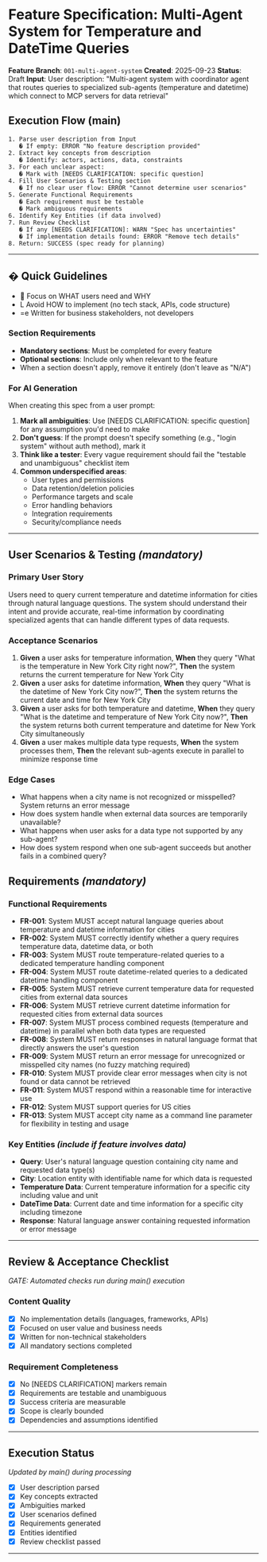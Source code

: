 # Feature Specification: Multi-Agent System for Temperature and DateTime Queries

**Feature Branch**: `001-multi-agent-system`
**Created**: 2025-09-23
**Status**: Draft
**Input**: User description: "Multi-agent system with coordinator agent that routes queries to specialized sub-agents (temperature and datetime) which connect to MCP servers for data retrieval"

## Execution Flow (main)
```
1. Parse user description from Input
   � If empty: ERROR "No feature description provided"
2. Extract key concepts from description
   � Identify: actors, actions, data, constraints
3. For each unclear aspect:
   � Mark with [NEEDS CLARIFICATION: specific question]
4. Fill User Scenarios & Testing section
   � If no clear user flow: ERROR "Cannot determine user scenarios"
5. Generate Functional Requirements
   � Each requirement must be testable
   � Mark ambiguous requirements
6. Identify Key Entities (if data involved)
7. Run Review Checklist
   � If any [NEEDS CLARIFICATION]: WARN "Spec has uncertainties"
   � If implementation details found: ERROR "Remove tech details"
8. Return: SUCCESS (spec ready for planning)
```

---

## � Quick Guidelines
-  Focus on WHAT users need and WHY
- L Avoid HOW to implement (no tech stack, APIs, code structure)
- =e Written for business stakeholders, not developers

### Section Requirements
- **Mandatory sections**: Must be completed for every feature
- **Optional sections**: Include only when relevant to the feature
- When a section doesn't apply, remove it entirely (don't leave as "N/A")

### For AI Generation
When creating this spec from a user prompt:
1. **Mark all ambiguities**: Use [NEEDS CLARIFICATION: specific question] for any assumption you'd need to make
2. **Don't guess**: If the prompt doesn't specify something (e.g., "login system" without auth method), mark it
3. **Think like a tester**: Every vague requirement should fail the "testable and unambiguous" checklist item
4. **Common underspecified areas**:
   - User types and permissions
   - Data retention/deletion policies
   - Performance targets and scale
   - Error handling behaviors
   - Integration requirements
   - Security/compliance needs

---

## User Scenarios & Testing *(mandatory)*

### Primary User Story
Users need to query current temperature and datetime information for cities through natural language questions. The system should understand their intent and provide accurate, real-time information by coordinating specialized agents that can handle different types of data requests.

### Acceptance Scenarios
1. **Given** a user asks for temperature information, **When** they query "What is the temperature in New York City right now?", **Then** the system returns the current temperature for New York City
2. **Given** a user asks for datetime information, **When** they query "What is the datetime of New York City now?", **Then** the system returns the current date and time for New York City
3. **Given** a user asks for both temperature and datetime, **When** they query "What is the datetime and temperature of New York City now?", **Then** the system returns both current temperature and datetime for New York City simultaneously
4. **Given** a user makes multiple data type requests, **When** the system processes them, **Then** the relevant sub-agents execute in parallel to minimize response time

### Edge Cases
- What happens when a city name is not recognized or misspelled? System returns an error message
- How does system handle when external data sources are temporarily unavailable?
- What happens when user asks for a data type not supported by any sub-agent?
- How does system respond when one sub-agent succeeds but another fails in a combined query?

## Requirements *(mandatory)*

### Functional Requirements
- **FR-001**: System MUST accept natural language queries about temperature and datetime information for cities
- **FR-002**: System MUST correctly identify whether a query requires temperature data, datetime data, or both
- **FR-003**: System MUST route temperature-related queries to a dedicated temperature handling component
- **FR-004**: System MUST route datetime-related queries to a dedicated datetime handling component
- **FR-005**: System MUST retrieve current temperature data for requested cities from external data sources
- **FR-006**: System MUST retrieve current datetime information for requested cities from external data sources
- **FR-007**: System MUST process combined requests (temperature and datetime) in parallel when both data types are requested
- **FR-008**: System MUST return responses in natural language format that directly answers the user's question
- **FR-009**: System MUST return an error message for unrecognized or misspelled city names (no fuzzy matching required)
- **FR-010**: System MUST provide clear error messages when city is not found or data cannot be retrieved
- **FR-011**: System MUST respond within a reasonable time for interactive use
- **FR-012**: System MUST support queries for US cities
- **FR-013**: System MUST accept city name as a command line parameter for flexibility in testing and usage

### Key Entities *(include if feature involves data)*
- **Query**: User's natural language question containing city name and requested data type(s)
- **City**: Location entity with identifiable name for which data is requested
- **Temperature Data**: Current temperature information for a specific city including value and unit
- **DateTime Data**: Current date and time information for a specific city including timezone
- **Response**: Natural language answer containing requested information or error message

---

## Review & Acceptance Checklist
*GATE: Automated checks run during main() execution*

### Content Quality
- [x] No implementation details (languages, frameworks, APIs)
- [x] Focused on user value and business needs
- [x] Written for non-technical stakeholders
- [x] All mandatory sections completed

### Requirement Completeness
- [x] No [NEEDS CLARIFICATION] markers remain
- [x] Requirements are testable and unambiguous
- [x] Success criteria are measurable
- [x] Scope is clearly bounded
- [x] Dependencies and assumptions identified

---

## Execution Status
*Updated by main() during processing*

- [x] User description parsed
- [x] Key concepts extracted
- [x] Ambiguities marked
- [x] User scenarios defined
- [x] Requirements generated
- [x] Entities identified
- [x] Review checklist passed

---
